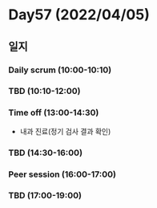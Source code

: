 # Day57 (2022/04/05)

## 일지

### Daily scrum (10:00-10:10)

### TBD (10:10-12:00)

### Time off (13:00-14:30)

  * 내과 진료(정기 검사 결과 확인)

### TBD (14:30-16:00)

### Peer session (16:00-17:00)

### TBD (17:00-19:00)
